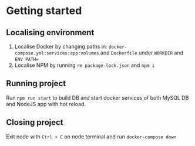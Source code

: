 # Getting started
## Localising environment
1. Localise Docker by changing paths in: `docker-compose.yml:services:app:volumes` and `Dockerfile` under `WORKDIR` and `ENV PATH=`
2. Localise NPM by running `rm package-lock.json` and `npm i`

## Running project
Run `npm run start` to build DB and start docker services of both MySQL DB and NodeJS app with hot reload.

## Closing project
Exit node with `Ctrl + C` on node terminal and run `docker-compose down`
